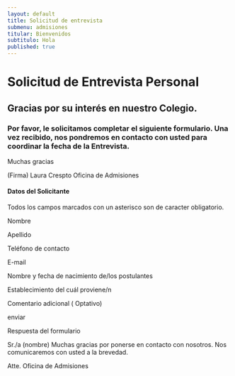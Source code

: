 ```yaml
---
layout: default
title: Solicitud de entrevista
submenu: admisiones
titular: Bienvenidos
subtitulo: Hola
published: true
---
```


# Solicitud de Entrevista Personal

## Gracias por su interés en nuestro Colegio. 

### Por favor, le solicitamos completar el siguiente formulario. Una vez recibido, nos pondremos en contacto con usted para coordinar la fecha de la Entrevista.
Muchas gracias

(Firma)
Laura Crespto
Oficina de Admisiones


#### Datos del Solicitante
Todos los campos marcados con un asterisco son de caracter obligatorio.

Nombre

Apellido

Teléfono de contacto

E-mail

Nombre y fecha de nacimiento de/los postulantes 

Establecimiento del cuál proviene/n

Comentario adicional ( Optativo)

enviar


Respuesta del formulario

Sr./a (nombre)
Muchas gracias por ponerse en contacto con nosotros. Nos comunicaremos con usted a la brevedad.

Atte.
Oficina de Admisiones
